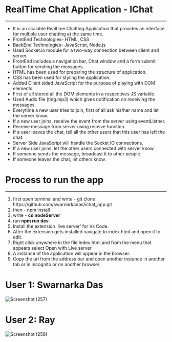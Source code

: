 <h1>RealTime Chat Application - IChat</h1>
<hr>
<ul>
  <li>It is an scalable Realtime Chatting Application that provides an interface for multiple user chatting at the same time.</li>
  <li>FrontEnd Technologies- HTML, CSS</li>
  <li>BackEnd Technologies- JavaScript, Node.js</li>
  <li>Used Socket.io module for a two-way connection between client and server.</li>
  <li>FrontEnd includes a navigation bar, Chat window and a form submit button for sending the messages.</li>
  <li>HTML has been used for preparing the structure of application.</li>
  <li>CSS has been used for styling the application.</li>
  <li>Added Client sided JavaScript for the purpose of playing with DOM elements.</li>
  <li>First of all stored all the DOM elements in a respectives JS variable.</li>
  <li>Used Audio file (ting.mp3) which gives notification on receiving the messages.</li>
  <li>Everytime a new user tries to join, first of all ask his/her name and let the server know.</li>
  <li>If a new user joins, receive the event from the server using eventListner.</li>
  <li>Receive message from server using receive function.</li>
  <li>If a user leaves the chat, tell all the other users that this user has left the chat.</li>
  <li>Server Side JavaScript will handle the Socket IO connections.</li>
  <li>If a new user joins, let the other users connected with server know.</li>
  <li>If someone sends the message, broadcast it to other people.</li>
  <li>If someone leaves the chat, let others know.</li>
</ul>




<h1>Process to run the app</h1>
<hr>
<ol>
  <li> first open terminal and write - git clone https://github.com/swarnarkadas/ichat_app.git </li>
  <li> then - npm install</li>
  <li>write - <b>cd nodeServer</b></li>
  <li>run <b>npm run dev</b></li>
  <li>Install the extension 'live server' for Vs Code.</li>
  <li>After the extension gets installed navigate to index.html and open it to edit.</li>
  <li>Right click anywhere in the file index.html and from the menu that appears select Open with Live server</li>
  <li>A instance of the application will appear in the browser.</li>
  <li>Copy the url from the address bar and open another instance in another tab or in incognito or on another browser.</li>
</ol>

<h1>User 1: Swarnarka Das</h1>

![Screenshot (257)](https://user-images.githubusercontent.com/84660268/217365582-f06c975b-0403-40d1-a98c-164e36d47d3c.png)


<h1>User 2: Ray</h1>

![Screenshot (258)](https://user-images.githubusercontent.com/84660268/217365748-81432018-3588-4512-8a28-365e9bae3d33.png)
